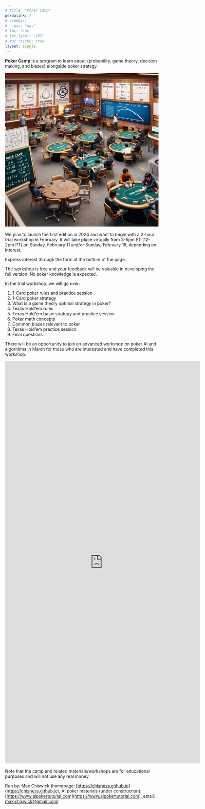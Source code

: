```yaml
---
# title: "Poker Camp"
permalink: /
# sidebar:
#   nav: "nav"
# toc: true
# toc_label: "TOC"
# toc_sticky: true
layout: single
---
```

**Poker Camp** is a program to learn about {probability, game theory, decision making, and biases} alongside poker strategy. 

![Poker Camp](./assets/pc.png)

We plan to launch the first edition in 2024 and want to begin with a 2-hour trial workshop in February. It will take place virtually from 3-5pm ET (12-2pm PT) on Sunday, February 11 and/or Sunday, February 18, depending on interest. 

Express interest through the form at the bottom of the page. 

The workshop is free and your feedback will be valuable in developing the full version. No poker knowledge is expected.

In the trial workshop, we will go over: 
1. 1-Card poker rules and practice session
2. 1-Card poker strategy
3. What is a game theory optimal strategy in poker?
4. Texas Hold'em rules
5. Texas Hold'em basic strategy and practice session
6. Poker math concepts
7. Common biases relevant to poker
8. Texas Hold'em practice session
9. Final questions

There will be an opportunity to join an advanced workshop on poker AI and algorithms in March for those who are interested and have completed this workshop. 

<iframe src="https://docs.google.com/forms/d/e/1FAIpQLSeHNy67Atz4ytwhbW8AsUcONtZ3F8TqWvpqlognYIWm9rmnFg/viewform?embedded=true" width="640" height="1319" frameborder="0" marginheight="0" marginwidth="0">Loading…</iframe>

Note that the camp and related materials/workshops are for educational purposes and will not use any real money. 

Run by: Max Chiswick (homepage: [https://chisness.github.io](https://chisness.github.io), AI poker materials (under construction): [https://www.aipokertutorial.com](https://www.aipokertutorial.com), email: [max.chiswick@gmail.com](mailto:max.chiswick@gmail.com))
